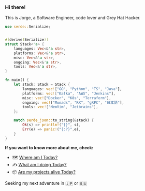 ### Hi there!

This is Jorge, a Software Engineer, code lover and Grey Hat Hacker.

```rust
use serde::Serialize;


#[derive(Serialize)]
struct Stack<'a> {
    languages: Vec<&'a str>,
    platforms: Vec<&'a str>,
    misc: Vec<&'a str>,
    ongoing: Vec<&'a str>,
    tools: Vec<&'a str>,
}

fn main() {
    let stack: Stack = Stack {
        languages: vec!["GO", "Python", "TS", "Java"],
        platforms: vec!["Kafka", "AWS", "Jenkins"],
        misc: vec!["Docker", "K8s", "Terraform"],
        ongoing: vec!["Monads", "RX", "gRPC", "日本語"],
        tools: vec!["NeoVim", "Jetbrains"],
    };

    match serde_json::to_string(&stack) {
        Ok(s) => println!("{}", s),
        Err(e) => panic!("{:?}",e),
    }
}
```

**If you want to know more about me, check:**

- 🗺️ [Where am I Today?](https://whereisjorge.today/)
- ✍️ [What am I doing Today?](https://whatisjorgedoing.today/)
- 📦 [Are my projects alive Today?](https://jorgechato.com/status)


Seeking my next adventure in :jp: or :eu:
